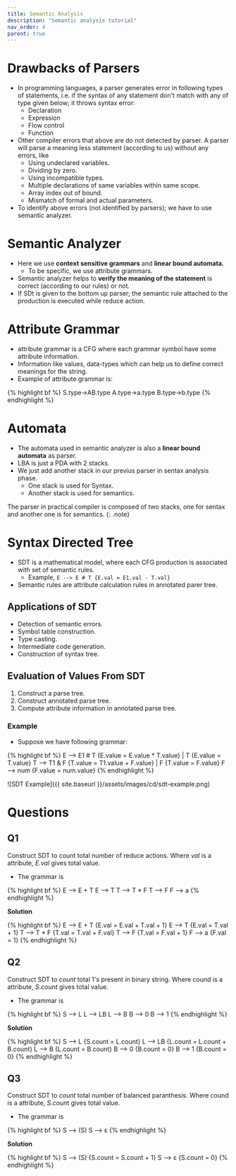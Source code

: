 ```yaml
---
title: Semantic Analysis
description: "Semantic analysis tutorial"
nav_order: 4
parent: true
---
```


# Drawbacks of Parsers

- In programming languages, a parser generates error in following types of statements, i.e. if the syntax of any statement don't match with any of type given below; it throws syntax error:
    - Declaration 
    - Expression
    - Flow control
    - Function
- Other compiler errors that above are do not detected by parser. A parser will parse a meaning less statement (according to us) without any errors, like
    - Using undeclared variables.
    - Dividing by zero.
    - Using incompatible types.
    - Multiple declarations of same variables within same scope.
    - Array index out of bound.
    - Mismatch of formal and actual parameters.
- To identify above errors (not identified by parsers); we have to use semantic analyzer.

# Semantic Analyzer

- Here we use **context sensitive grammars** and **linear bound automata.**
    - To be specific, we use attribute grammars.
- Semantic analyzer helps to **verify the meaning of the statement** is correct (according to our rules) or not.
- If SDt is given to the bottom up parser; the semantic rule attached to the production is executed while reduce action.

# Attribute Grammar

- attribute grammar is a CFG where each grammar symbol have some attribute information.
- Information like values, data-types which can help us to define correct meanings for the string.
- Example of attribute grammar is:

{% highlight bf %}
S.type->AB.type
A.type->a.type
B.type->b.type
{% endhighlight %}

# Automata

- The automata used in semantic analyzer is also a **linear bound automata** as parser.
- LBA is just a PDA with 2 stacks.
- We just add another stack in our previus parser in sentax analysis phase.
    - One stack is used for Syntax.
    - Another stack is used for semantics.

The parser in practical compiler is composed of two stacks, one for sentax and another one is for semantics.
{: .note}

# Syntax Directed Tree

- SDT is a mathematical model, where each CFG production is associated with set of semantic rules.
    - Example, `E --> E # T {E.val = E1.val - T.val}`
- Semantic rules are attribute calculation rules in annotated parer tree.

## Applications of SDT

- Detection of semantic errors.
- Symbol table construction.
- Type casting.
- Intermediate code generation.
- Construction of syntax tree.

## Evaluation of Values From SDT

1. Construct a parse tree.
2. Construct annotated parse tree.
3. Compute attribute information in annotated parse tree.

### Example

- Suppose we have following grammar:

{% highlight bf %}
E --> E1 # T {E.value = E.value * T.value}
    | T {E.value = T.value}
T --> T1 & F {T.value = T1.value + F.value}
    | F {T.value = F.value}
F --> num {F.value = num.value}
{% endhighlight %}

![SDT Example]({{ site.baseurl }}/assets/images/cd/sdt-example.png)

# Questions

## Q1

Construct SDT to count total number of reduce actions. Where *val* is a attribute, *E.val* gives total value.

- The grammar is 

{% highlight bf %}
E --> E + T
E --> T
T --> T * F
T --> F
F --> a
{% endhighlight %}

**Solution**

{% highlight bf %}
E --> E + T {E.val = E.val + T.val + 1}
E --> T {E.val = T.val + 1}
T --> T * F {T.val = T.val + F.val}
T --> F {T.val = F.val + 1}
F --> a {F.val = 1}
{% endhighlight %}

## Q2

Construct SDT to *count* total 1's present in binary string. Where cound is a attribute, *S.count* gives total value.

- The grammar is 

{% highlight bf %}
S --> L
L --> LB 
L --> B 
B --> 0 
B --> 1 
{% endhighlight %}

**Solution**


{% highlight bf %}
S --> L {S.count = L.count}
L --> LB {L.count = L.count + B.count}
L --> B {L.count = B.count}
B --> 0 {B.count = 0}
B --> 1 {B.count = 0}
{% endhighlight %}


## Q3

Construct SDT to *count* total number of balanced paranthesis. Where cound is a attribute, *S.coun*t gives total value.

- The grammar is 

{% highlight bf %}
S --> (S)
S -->  ε 
{% endhighlight %}

**Solution**

{% highlight bf %}
S --> (S) {S.count = S.count + 1}
S -->  ε {S.count = 0}
{% endhighlight %}

